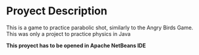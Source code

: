 # Proyect Description

This is a game to practice parabolic shot, similarly to the Angry Birds Game. This was only a project to practice physics in Java

**This proyect has to be opened in Apache NetBeans IDE**


